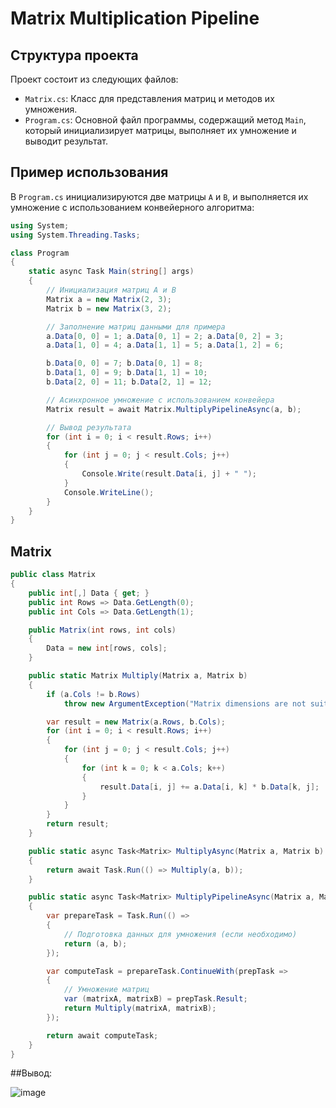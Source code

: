 # Matrix Multiplication Pipeline

## Структура проекта

Проект состоит из следующих файлов:
- `Matrix.cs`: Класс для представления матриц и методов их умножения.
- `Program.cs`: Основной файл программы, содержащий метод `Main`, который инициализирует матрицы, выполняет их умножение и выводит результат.

## Пример использования

В `Program.cs` инициализируются две матрицы `A` и `B`, и выполняется их умножение с использованием конвейерного алгоритма:

```csharp
using System;
using System.Threading.Tasks;

class Program
{
    static async Task Main(string[] args)
    {
        // Инициализация матриц A и B
        Matrix a = new Matrix(2, 3);
        Matrix b = new Matrix(3, 2);

        // Заполнение матриц данными для примера
        a.Data[0, 0] = 1; a.Data[0, 1] = 2; a.Data[0, 2] = 3;
        a.Data[1, 0] = 4; a.Data[1, 1] = 5; a.Data[1, 2] = 6;

        b.Data[0, 0] = 7; b.Data[0, 1] = 8;
        b.Data[1, 0] = 9; b.Data[1, 1] = 10;
        b.Data[2, 0] = 11; b.Data[2, 1] = 12;

        // Асинхронное умножение с использованием конвейера
        Matrix result = await Matrix.MultiplyPipelineAsync(a, b);

        // Вывод результата
        for (int i = 0; i < result.Rows; i++)
        {
            for (int j = 0; j < result.Cols; j++)
            {
                Console.Write(result.Data[i, j] + " ");
            }
            Console.WriteLine();
        }
    }
}
```
## Matrix

```csharp
public class Matrix
{
    public int[,] Data { get; }
    public int Rows => Data.GetLength(0);
    public int Cols => Data.GetLength(1);

    public Matrix(int rows, int cols)
    {
        Data = new int[rows, cols];
    }

    public static Matrix Multiply(Matrix a, Matrix b)
    {
        if (a.Cols != b.Rows)
            throw new ArgumentException("Matrix dimensions are not suitable for multiplication.");

        var result = new Matrix(a.Rows, b.Cols);
        for (int i = 0; i < result.Rows; i++)
        {
            for (int j = 0; j < result.Cols; j++)
            {
                for (int k = 0; k < a.Cols; k++)
                {
                    result.Data[i, j] += a.Data[i, k] * b.Data[k, j];
                }
            }
        }
        return result;
    }

    public static async Task<Matrix> MultiplyAsync(Matrix a, Matrix b)
    {
        return await Task.Run(() => Multiply(a, b));
    }

    public static async Task<Matrix> MultiplyPipelineAsync(Matrix a, Matrix b)
    {
        var prepareTask = Task.Run(() =>
        {
            // Подготовка данных для умножения (если необходимо)
            return (a, b);
        });

        var computeTask = prepareTask.ContinueWith(prepTask =>
        {
            // Умножение матриц
            var (matrixA, matrixB) = prepTask.Result;
            return Multiply(matrixA, matrixB);
        });

        return await computeTask;
    }
}
```

##Вывод:

![image](https://github.com/VsevolodYatsuk/4ktAsin/assets/130091517/cb4bd64e-a6a7-4c27-b2ea-37b164b2f94e)
